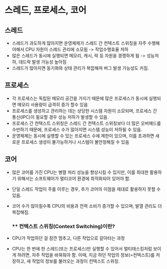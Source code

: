 # 스레드, 프로세스, 코어 

## 스레드
- 스레드가 과도하게 많아지면 운영체제가 스레드 간 컨텍스트 스위칭을 자주 수행해야해서 CPU 자원이 스레드 관리에 소모됨 -> 작업수행효율 저하
-  많은 스레드가 동시에 실행되면 메모리, 캐시, 락 등 자원을 경쟁하게 됨 -> 성능저하, 데드락 발생 가능성 높아짐
-  스레드가 많아지면 동기화와 상태 관리가 복잡해져 버그 발생 가능성도 커짐.

## 프로세스
- 각 프로세스는 독립된 메모리 공간을 가지기 때문에 많은 프로세스가 동시에 실행되면 메모리 사용량이 급격히 증가 할수 있음
- 프로세스를 생성하고 관리하는 데는 상당한 시스템 자원이 소모되며, 프로세스 간 통신(IPC)이 필요할 경우 성능 저하가 발생할  수 있음.
- 프로세스 간 컨텍스트 스위칭은 스레드 간 컨텍스트 스위칭보다 더 많은 오버헤드를 수반하기 때문에, 프로세스 수가 많아지면 시스템 성능이 저하될 수 있음.
- 운영체제는 동시에 실행할 수 있는 프로세스 수에 제한이 있으며, 이를 초과하면 새로운 프로세스 생성이 불가능하거나 시스템이 불안정해질 수 있음

## 코어
- 많은 코어를 가진 CPU는 병렬 처리 성능을 향상시킬 수 있지만, 이를 최대한 활용하기 위해서는 소프트웨어가 멀티코어 환경에 최적화되어 있어야 함.
- 단일 스레드 작업이 주를 이루는 경우, 추가 코어의 이점을 제대로 활용하지 못할 수 있음.
- 코어 수가 많아질수록 CPU의 비용과 전력 소비가 증가할 수 있으며, 발열 관리도 더 복잡해짐.
  

  ### ** 컨텍스트 스위칭(Context Switching)이란?
- CPU가 작업하던 걸 잠깐 멈추고, 다른 작업으로 갈아타는 과정
- CPU는 한 번에 한 스레드(또는 프로세스)만 실행할 수 있어서  멀티태스킹처럼 보이게 하려면, 자주 작업을 바꿔줘야 함. 이때, 지금 하던 작업의 정보(=컨텍스트)를 저장하고, 새 작업의 정보를 불러오는 과정이 컨텍스트 스위칭.
